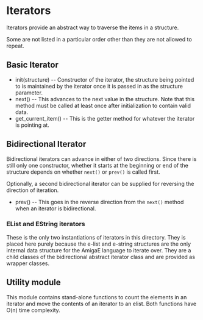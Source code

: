 # Iterators
Iterators provide an abstract way to traverse the items in a structure.

Some are not listed in a particular order other than they are not allowed to repeat.

## Basic Iterator

* init(structure) -- Constructor of the iterator, the structure being pointed to is maintained by the iterator once it is passed in as the structure parameter.
* next() -- This advances to the next value in the structure. Note that this method must be called at least once after initialization to contain valid data.
* get_current_item() -- This is the getter method for whatever the iterator is pointing at.

## Bidirectional Iterator
Bidirectional iterators can advance in either of two directions. Since there is still only one constructor, whether it starts at the beginning or end of the structure depends on whether `next()` or `prev()` is called first.

Optionally, a second bidirectional iterator can be supplied for reversing the direction of iteration.

* prev() -- This goes in the reverse direction from the `next()` method when an iterator is bidirectional.

### EList and EString iterators
These is the only two instantiations of iterators in this directory. They is placed here purely because the e-list and e-string structures are the only internal data structure for the AmigaE language to iterate over. They are a child classes of the bidirectional abstract iterator class and are provided as wrapper classes.

## Utility module
This module contains stand-alone functions to count the elements in an iterator and move the contents of an iterator to an elist. Both functions have O(n) time complexity.
